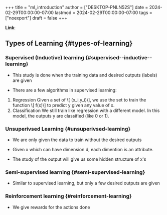 +++
title = "ml_introduction"
author = ["DESKTOP-PNLN52S"]
date = 2024-02-29T00:00:00-07:00
lastmod = 2024-02-29T00:00:00-07:00
tags = ["noexport"]
draft = false
+++

**Link**:


## Types of Learning {#types-of-learning}


### Supervised (Inductive) learning {#supervised--inductive--learning}

-   This study is done when the training data and desired outputs (labels) are given

-   There are a few algorithms in supervised learning:

<!--listend-->

1.  Regression
    Given a set of \\[ (x\_i,y\_i)\\], we use the set to train the function \\[ f(x)\\] to
    predict y given any value of x.
2.  Classification
    We still train like regression with a different model. In this model, the outputs
    y are classified (like 0 or 1).


### Unsuperivsed Learning {#unsuperivsed-learning}

-   We are only given the data to train without the desired outputs

-   Given x which can have dimension d, each dimention is an attribute.

-   The study of the output will give us some hidden structure of x's


### Semi-supervised learning {#semi-supervised-learning}

-   Similar to supervised learning, but only a few desired outputs are given


### Reinforcement learning {#reinforcement-learning}

-   We give rewards for the actions done
